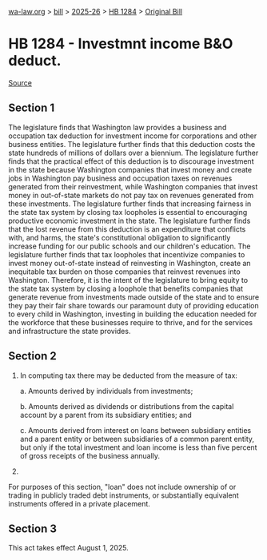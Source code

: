 [wa-law.org](/) > [bill](/bill/) > [2025-26](/bill/2025-26/) > [HB 1284](/bill/2025-26/hb/1284/) > [Original Bill](/bill/2025-26/hb/1284/1/)

# HB 1284 - Investmnt income B&O deduct.

[Source](http://lawfilesext.leg.wa.gov/biennium/2025-26/Pdf/Bills/House%20Bills/1284.pdf)

## Section 1
The legislature finds that Washington law provides a business and occupation tax deduction for investment income for corporations and other business entities. The legislature further finds that this deduction costs the state hundreds of millions of dollars over a biennium. The legislature further finds that the practical effect of this deduction is to discourage investment in the state because Washington companies that invest money and create jobs in Washington pay business and occupation taxes on revenues generated from their reinvestment, while Washington companies that invest money in out-of-state markets do not pay tax on revenues generated from these investments. The legislature further finds that increasing fairness in the state tax system by closing tax loopholes is essential to encouraging productive economic investment in the state. The legislature further finds that the lost revenue from this deduction is an expenditure that conflicts with, and harms, the state's constitutional obligation to significantly increase funding for our public schools and our children's education. The legislature further finds that tax loopholes that incentivize companies to invest money out-of-state instead of reinvesting in Washington, create an inequitable tax burden on those companies that reinvest revenues into Washington. Therefore, it is the intent of the legislature to bring equity to the state tax system by closing a loophole that benefits companies that generate revenue from investments made outside of the state and to ensure they pay their fair share towards our paramount duty of providing education to every child in Washington, investing in building the education needed for the workforce that these businesses require to thrive, and for the services and infrastructure the state provides.

## Section 2
1. In computing tax there may be deducted from the measure of tax:

    a. Amounts derived by individuals from investments;

    b. Amounts derived as dividends or distributions from the capital account by a parent from its subsidiary entities; and

    c. Amounts derived from interest on loans between subsidiary entities and a parent entity or between subsidiaries of a common parent entity, but only if the total investment and loan income is less than five percent of gross receipts of the business annually.

2.

For purposes of this section, "loan" does not include ownership of or trading in publicly traded debt instruments, or substantially equivalent instruments offered in a private placement.

## Section 3
This act takes effect August 1, 2025.

